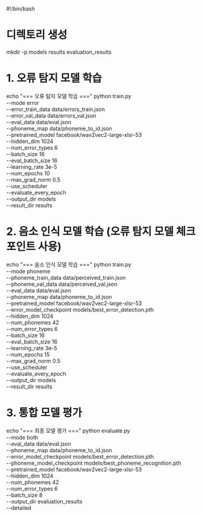 #!/bin/bash

# 디렉토리 생성
mkdir -p models results evaluation_results

# 1. 오류 탐지 모델 학습
echo "=== 오류 탐지 모델 학습 ==="
python train.py \
  --mode error \
  --error_train_data data/errors_train.json \
  --error_val_data data/errors_val.json \
  --eval_data data/eval.json \
  --phoneme_map data/phoneme_to_id.json \
  --pretrained_model facebook/wav2vec2-large-xlsr-53 \
  --hidden_dim 1024 \
  --num_error_types 6 \
  --batch_size 16 \
  --eval_batch_size 16 \
  --learning_rate 3e-5 \
  --num_epochs 10 \
  --max_grad_norm 0.5 \
  --use_scheduler \
  --evaluate_every_epoch \
  --output_dir models \
  --result_dir results

# 2. 음소 인식 모델 학습 (오류 탐지 모델 체크포인트 사용)
echo "=== 음소 인식 모델 학습 ==="
python train.py \
  --mode phoneme \
  --phoneme_train_data data/perceived_train.json \
  --phoneme_val_data data/perceived_val.json \
  --eval_data data/eval.json \
  --phoneme_map data/phoneme_to_id.json \
  --pretrained_model facebook/wav2vec2-large-xlsr-53 \
  --error_model_checkpoint models/best_error_detection.pth \
  --hidden_dim 1024 \
  --num_phonemes 42 \
  --num_error_types 6 \
  --batch_size 16 \
  --eval_batch_size 16 \
  --learning_rate 3e-5 \
  --num_epochs 15 \
  --max_grad_norm 0.5 \
  --use_scheduler \
  --evaluate_every_epoch \
  --output_dir models \
  --result_dir results

# 3. 통합 모델 평가
echo "=== 최종 모델 평가 ==="
python evaluate.py \
  --mode both \
  --eval_data data/eval.json \
  --phoneme_map data/phoneme_to_id.json \
  --error_model_checkpoint models/best_error_detection.pth \
  --phoneme_model_checkpoint models/best_phoneme_recognition.pth \
  --pretrained_model facebook/wav2vec2-large-xlsr-53 \
  --hidden_dim 1024 \
  --num_phonemes 42 \
  --num_error_types 6 \
  --batch_size 8 \
  --output_dir evaluation_results \
  --detailed